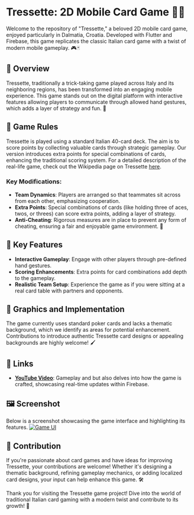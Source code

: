 # Tressette: 2D Mobile Card Game 🎴📱

Welcome to the repository of "Tressette," a beloved 2D mobile card game, enjoyed particularly in Dalmatia, Croatia. Developed with Flutter and Firebase, this game replicates the classic Italian card game with a twist of modern mobile gameplay. 🎮🃏

## 🌟 Overview
Tressette, traditionally a trick-taking game played across Italy and its neighboring regions, has been transformed into an engaging mobile experience. This game stands out on the digital platform with interactive features allowing players to communicate through allowed hand gestures, which adds a layer of strategy and fun. 🤝

## 📜 Game Rules
Tressette is played using a standard Italian 40-card deck. The aim is to score points by collecting valuable cards through strategic gameplay. Our version introduces extra points for special combinations of cards, enhancing the traditional scoring system. For a detailed description of the real-life game, check out the Wikipedia page on Tressette [here](https://en.wikipedia.org/wiki/Tressette).

### Key Modifications:
- **Team Dynamics**: Players are arranged so that teammates sit across from each other, emphasizing cooperation.
- **Extra Points**: Special combinations of cards (like holding three of aces, twos, or threes) can score extra points, adding a layer of strategy.
- **Anti-Cheating**: Rigorous measures are in place to prevent any form of cheating, ensuring a fair and enjoyable game environment. 🚫

## 🚀 Key Features
- **Interactive Gameplay**: Engage with other players through pre-defined hand gestures.
- **Scoring Enhancements**: Extra points for card combinations add depth to the gameplay.
- **Realistic Team Setup**: Experience the game as if you were sitting at a real card table with partners and opponents.

## 🎨 Graphics and Implementation
The game currently uses standard poker cards and lacks a thematic background, which we identify as areas for potential enhancement. Contributions to introduce authentic Tressette card designs or appealing backgrounds are highly welcome! 🖌️


## 📌 Links
- **[YouTube Video](https://www.youtube.com/watch?v=xCIxWug7rvk&list=PL8sre4DTB2ITzlTun3AnhgxlJWqGaVM8R&index=6&t=21s&ab_channel=JureRajcic)**: Gameplay and but also delves into how the game is crafted, showcasing real-time updates within Firebase.


## 🖼️ Screenshot
Below is a screenshot showcasing the game interface and highlighting its features. 
[![Game UI](https://i.postimg.cc/YC7w0PsV/Snimka-zaslona-2024-04-21-190204.png)](https://postimg.cc/JGpFdpmc)

## 🤝 Contribution
If you're passionate about card games and have ideas for improving Tressette, your contributions are welcome! Whether it's designing a thematic background, refining gameplay mechanics, or adding localized card designs, your input can help enhance this game. 🛠️

Thank you for visiting the Tressette game project! Dive into the world of traditional Italian card gaming with a modern twist and contribute to its growth! 🎉
